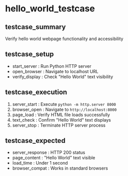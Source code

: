 # hello_world_testcase

## testcase_summary
Verify hello world webpage functionality and accessibility

## testcase_setup
- start_server    : Run Python HTTP server
- open_browser    : Navigate to localhost URL
- verify_display  : Check "Hello World" text visibility

## testcase_execution
1. server_start   : Execute `python -m http.server 8000`
2. browser_open   : Navigate to `http://localhost:8000`
3. page_load      : Verify HTML file loads successfully
4. text_check     : Confirm "Hello World" text displays
5. server_stop    : Terminate HTTP server process

## testcase_expected
- server_response : HTTP 200 status
- page_content    : "Hello World" text visible
- load_time       : Under 1 second
- browser_compat  : Works in standard browsers
